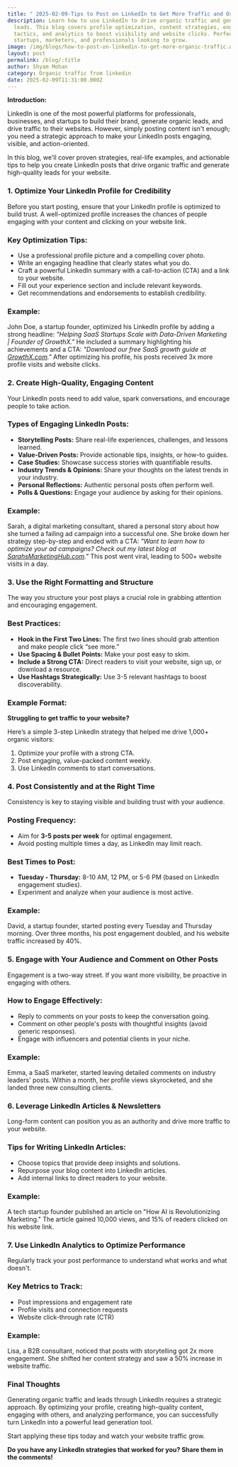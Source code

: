 ```yaml
---
title: " 2025-02-09-Tips to Post on LinkedIn to Get More Traffic and Organic Leads"
description: Learn how to use LinkedIn to drive organic traffic and generate
  leads. This blog covers profile optimization, content strategies, engagement
  tactics, and analytics to boost visibility and website clicks. Perfect for
  startups, marketers, and professionals looking to grow.
image: /img/blogs/how-to-post-on-linkedin-to-get-more-organic-traffic.webp
layout: post
permalink: /blog/:title
author: Shyam Mohan
category: Organic traffic from linkedin
date: 2025-02-09T11:31:00.000Z
---
```


**Introduction:**

LinkedIn is one of the most powerful platforms for professionals, businesses, and startups to build their brand, generate organic leads, and drive traffic to their websites. However, simply posting content isn't enough; you need a strategic approach to make your LinkedIn posts engaging, visible, and action-oriented.

In this blog, we'll cover proven strategies, real-life examples, and actionable tips to help you create LinkedIn posts that drive organic traffic and generate high-quality leads for your website.

### 1. Optimize Your LinkedIn Profile for Credibility

Before you start posting, ensure that your LinkedIn profile is optimized to build trust. A well-optimized profile increases the chances of people engaging with your content and clicking on your website link.

### Key Optimization Tips:

* Use a professional profile picture and a compelling cover photo.
* Write an engaging headline that clearly states what you do.
* Craft a powerful LinkedIn summary with a call-to-action (CTA) and a link to your website.
* Fill out your experience section and include relevant keywords.
* Get recommendations and endorsements to establish credibility.

### Example:

John Doe, a startup founder, optimized his LinkedIn profile by adding a strong headline: *"Helping SaaS Startups Scale with Data-Driven Marketing | Founder of GrowthX."* He included a summary highlighting his achievements and a CTA: *"Download our free SaaS growth guide at [GrowthX.com](http://growthx.com/)."* After optimizing his profile, his posts received 3x more profile visits and website clicks.

### 2. Create High-Quality, Engaging Content

Your LinkedIn posts need to add value, spark conversations, and encourage people to take action.

### Types of Engaging LinkedIn Posts:

* **Storytelling Posts:** Share real-life experiences, challenges, and lessons learned.
* **Value-Driven Posts:** Provide actionable tips, insights, or how-to guides.
* **Case Studies:** Showcase success stories with quantifiable results.
* **Industry Trends & Opinions:** Share your thoughts on the latest trends in your industry.
* **Personal Reflections:** Authentic personal posts often perform well.
* **Polls & Questions:** Engage your audience by asking for their opinions.

### Example:

Sarah, a digital marketing consultant, shared a personal story about how she turned a failing ad campaign into a successful one. She broke down her strategy step-by-step and ended with a CTA: *"Want to learn how to optimize your ad campaigns? Check out my latest blog at [SarahsMarketingHub.com](http://sarahsmarketinghub.com/)."* This post went viral, leading to 500+ website visits in a day.

### 3. Use the Right Formatting and Structure

The way you structure your post plays a crucial role in grabbing attention and encouraging engagement.

### Best Practices:

* **Hook in the First Two Lines:** The first two lines should grab attention and make people click “see more.”
* **Use Spacing & Bullet Points:** Make your post easy to skim.
* **Include a Strong CTA:** Direct readers to visit your website, sign up, or download a resource.
* **Use Hashtags Strategically:** Use 3-5 relevant hashtags to boost discoverability.

### Example Format:

**Struggling to get traffic to your website?**

Here’s a simple 3-step LinkedIn strategy that helped me drive 1,000+ organic visitors:

1. Optimize your profile with a strong CTA.
2. Post engaging, value-packed content weekly.
3. Use LinkedIn comments to start conversations.

### 4. Post Consistently and at the Right Time

Consistency is key to staying visible and building trust with your audience.

### Posting Frequency:

* Aim for **3-5 posts per week** for optimal engagement.
* Avoid posting multiple times a day, as LinkedIn may limit reach.

### Best Times to Post:

* **Tuesday - Thursday:** 8-10 AM, 12 PM, or 5-6 PM (based on LinkedIn engagement studies).
* Experiment and analyze when your audience is most active.

### Example:

David, a startup founder, started posting every Tuesday and Thursday morning. Over three months, his post engagement doubled, and his website traffic increased by 40%.

### 5. Engage with Your Audience and Comment on Other Posts

Engagement is a two-way street. If you want more visibility, be proactive in engaging with others.

### How to Engage Effectively:

* Reply to comments on your posts to keep the conversation going.
* Comment on other people's posts with thoughtful insights (avoid generic responses).
* Engage with influencers and potential clients in your niche.

### Example:

Emma, a SaaS marketer, started leaving detailed comments on industry leaders' posts. Within a month, her profile views skyrocketed, and she landed three new consulting clients.

### 6. Leverage LinkedIn Articles & Newsletters

Long-form content can position you as an authority and drive more traffic to your website.

### Tips for Writing LinkedIn Articles:

* Choose topics that provide deep insights and solutions.
* Repurpose your blog content into LinkedIn articles.
* Add internal links to direct readers to your website.

### Example:

A tech startup founder published an article on "How AI is Revolutionizing Marketing." The article gained 10,000 views, and 15% of readers clicked on his website link.

### 7. Use LinkedIn Analytics to Optimize Performance

Regularly track your post performance to understand what works and what doesn't.

### Key Metrics to Track:

* Post impressions and engagement rate
* Profile visits and connection requests
* Website click-through rate (CTR)

### Example:

Lisa, a B2B consultant, noticed that posts with storytelling got 2x more engagement. She shifted her content strategy and saw a 50% increase in website traffic.

### Final Thoughts

Generating organic traffic and leads through LinkedIn requires a strategic approach. By optimizing your profile, creating high-quality content, engaging with others, and analyzing performance, you can successfully turn LinkedIn into a powerful lead generation tool.

Start applying these tips today and watch your website traffic grow.

**Do you have any LinkedIn strategies that worked for you? Share them in the comments!**
